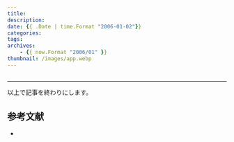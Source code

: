 ```yaml
---
title: 
description: 
date: {{ .Date | time.Format "2006-01-02"}}
categories: 
tags: 
archives:
    - {{ now.Format "2006/01" }}
thumbnail: /images/app.webp
---
```


<!--more-->

## 

## 

* * *

以上で記事を終わりにします。

## 参考文献

* []()